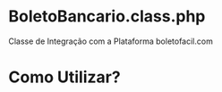 # BoletoBancario.class.php
Classe de Integração com a Plataforma boletofacil.com

# Como Utilizar?

